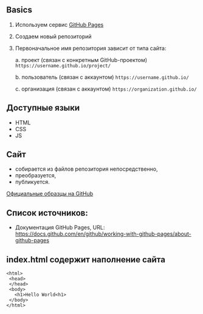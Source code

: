 ## Basics 
1. Используем сервис [GitHub Pages](https://pages.github.com/)
2. Создаем новый репозиторий
3. Первоначальное имя репозитория зависит от типа сайта: 

    a. проект (связан с конкретным GitHub-проектом) `https://username.github.io/project/`
  
    b. пользователь (связан с аккаунтом) `https://username.github.io/`
  
    c. организация (связан с аккаунтом) `https://organization.github.io/`
 
## Доступные языки 
 * HTML
 * CSS
 * JS
 
## Сайт 
* собирается из файлов репозитория непосредственно,
* преобразуется,
* публикуется.
 
[Официальные образцы на GitHub](https://github.com/collections/github-pages-examples)
        
## Список источников:
* Документация GitHub Pages, URL: https://docs.github.com/en/github/working-with-github-pages/about-github-pages

## index.html содержит наполнение сайта

```
<html>
 <head>
 </head>
 <body>
   <h1>Hello World<h1>
 </body>
</html>
```
